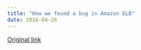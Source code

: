 ```yaml
---
title: "How we found a bug in Amazon ELB"
date: 2016-04-26
---
```


[Original link](https://sysdig.com/blog/amazon-elb-bug)
